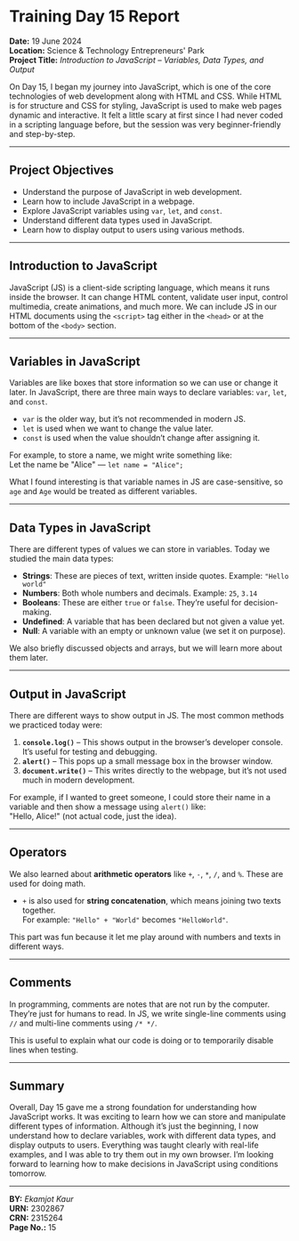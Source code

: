 # **Training Day 15 Report**

**Date:** 19 June 2024  
**Location:** Science & Technology Entrepreneurs' Park  
**Project Title:** *Introduction to JavaScript – Variables, Data Types, and Output*

On Day 15, I began my journey into JavaScript, which is one of the core technologies of web development along with HTML and CSS. While HTML is for structure and CSS for styling, JavaScript is used to make web pages dynamic and interactive. It felt a little scary at first since I had never coded in a scripting language before, but the session was very beginner-friendly and step-by-step.

---

## **Project Objectives**

- Understand the purpose of JavaScript in web development.
- Learn how to include JavaScript in a webpage.
- Explore JavaScript variables using `var`, `let`, and `const`.
- Understand different data types used in JavaScript.
- Learn how to display output to users using various methods.

---

## **Introduction to JavaScript**

JavaScript (JS) is a client-side scripting language, which means it runs inside the browser. It can change HTML content, validate user input, control multimedia, create animations, and much more. We can include JS in our HTML documents using the `<script>` tag either in the `<head>` or at the bottom of the `<body>` section.

---

## **Variables in JavaScript**

Variables are like boxes that store information so we can use or change it later. In JavaScript, there are three main ways to declare variables: `var`, `let`, and `const`.

- `var` is the older way, but it’s not recommended in modern JS.
- `let` is used when we want to change the value later.
- `const` is used when the value shouldn’t change after assigning it.

For example, to store a name, we might write something like:  
Let the name be "Alice" — `let name = "Alice";`

What I found interesting is that variable names in JS are case-sensitive, so `age` and `Age` would be treated as different variables.

---

## **Data Types in JavaScript**

There are different types of values we can store in variables. Today we studied the main data types:

- **Strings**: These are pieces of text, written inside quotes. Example: `"Hello world"`
- **Numbers**: Both whole numbers and decimals. Example: `25`, `3.14`
- **Booleans**: These are either `true` or `false`. They’re useful for decision-making.
- **Undefined**: A variable that has been declared but not given a value yet.
- **Null**: A variable with an empty or unknown value (we set it on purpose).

We also briefly discussed objects and arrays, but we will learn more about them later.

---

## **Output in JavaScript**

There are different ways to show output in JS. The most common methods we practiced today were:

1. **`console.log()`** – This shows output in the browser’s developer console. It’s useful for testing and debugging.
2. **`alert()`** – This pops up a small message box in the browser window.
3. **`document.write()`** – This writes directly to the webpage, but it’s not used much in modern development.

For example, if I wanted to greet someone, I could store their name in a variable and then show a message using `alert()` like:  
"Hello, Alice!" (not actual code, just the idea).

---

## **Operators**

We also learned about **arithmetic operators** like `+`, `-`, `*`, `/`, and `%`. These are used for doing math.

- `+` is also used for **string concatenation**, which means joining two texts together.  
  For example: `"Hello" + "World"` becomes `"HelloWorld"`.

This part was fun because it let me play around with numbers and texts in different ways.

---

## **Comments**

In programming, comments are notes that are not run by the computer. They’re just for humans to read. In JS, we write single-line comments using `//` and multi-line comments using `/* */`.

This is useful to explain what our code is doing or to temporarily disable lines when testing.

---

## **Summary**

Overall, Day 15 gave me a strong foundation for understanding how JavaScript works. It was exciting to learn how we can store and manipulate different types of information. Although it’s just the beginning, I now understand how to declare variables, work with different data types, and display outputs to users. Everything was taught clearly with real-life examples, and I was able to try them out in my own browser. I’m looking forward to learning how to make decisions in JavaScript using conditions tomorrow.

---

**BY:** *Ekamjot Kaur*  
**URN:** 2302867  
**CRN:** 2315264  
**Page No.:** 15
